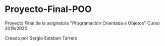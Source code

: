 # Proyecto-Final-POO
Proyecto Final de la asignatura "Programación Orientada a Objetos" Curso 2019/2020

Creado por Sergio Esteban Tarrero
